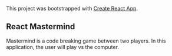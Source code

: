 This project was bootstrapped with [Create React App](https://github.com/facebook/create-react-app).

## React Mastermind

Mastermind is a code breaking game between two players.
In this application, the user will play vs the computer.

